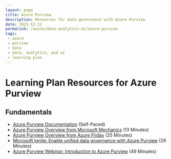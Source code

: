 ```yaml
---
layout: page
title: Azure Purview
description: Resources for data governance with Azure Purview
date: 2021-12-12
permalink: /azure/data-analytics-ai/azure-purview
tags: 
 - azure
 - purview
 - data
 - data, analytics, and ai
 - learning plan
---
```


# Learning Plan Resources for Azure Purview

## Fundamentals

* [Azure Purview Documentation](https://docs.microsoft.com/en-us/azure/purview/) (Self-Paced)
* [Azure Purview Overview from Microsoft Mechanics](https://www.youtube.com/watch?v=27bA4KFiEKk) (13 Minutes)
* [Azure Purview Overview from Azure Friday](https://www.youtube.com/watch?v=W2bsj3ULw0Y) (25 Minutes)
* [Microsoft Ignite: Enable unified data governance with Azure Purview](https://www.youtube.com/watch?v=JLKHjevBGAI) (29 Minutes)
* [Azure Purview Webinar: Introduction to Azure Purview](https://www.youtube.com/watch?v=Kmr_LXm1ulg) (49 Minutes)
